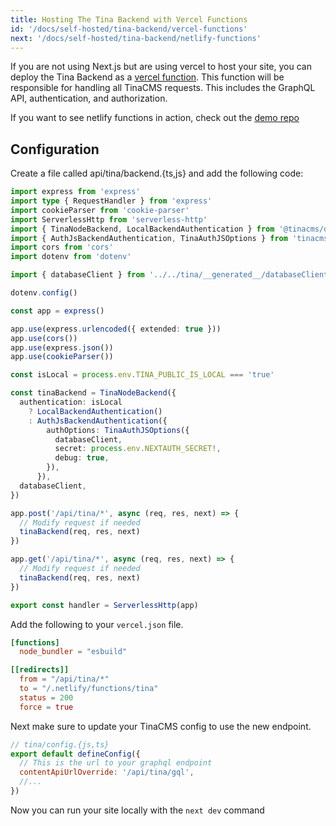 ```yaml
---
title: Hosting The Tina Backend with Vercel Functions
id: '/docs/self-hosted/tina-backend/vercel-functions'
next: '/docs/self-hosted/tina-backend/netlify-functions'
---
```


If you are not using Next.js but are using vercel to host your site, you can deploy the Tina Backend as a [vercel function](https://vercel.com/docs/functions/serverless-functions). This function will be responsible for handling all TinaCMS requests. This includes the GraphQL API, authentication, and authorization.

If you want to see netlify functions in action, check out the [demo repo](https://github.com/tinacms/tina-self-hosted-static-demo)

## Configuration

Create a file called api/tina/backend.{ts,js} and add the following code:

```ts
import express from 'express'
import type { RequestHandler } from 'express'
import cookieParser from 'cookie-parser'
import ServerlessHttp from 'serverless-http'
import { TinaNodeBackend, LocalBackendAuthentication } from '@tinacms/datalayer'
import { AuthJsBackendAuthentication, TinaAuthJSOptions } from 'tinacms-authjs'
import cors from 'cors'
import dotenv from 'dotenv'

import { databaseClient } from '../../tina/__generated__/databaseClient'

dotenv.config()

const app = express()

app.use(express.urlencoded({ extended: true }))
app.use(cors())
app.use(express.json())
app.use(cookieParser())

const isLocal = process.env.TINA_PUBLIC_IS_LOCAL === 'true'

const tinaBackend = TinaNodeBackend({
  authentication: isLocal
    ? LocalBackendAuthentication()
    : AuthJsBackendAuthentication({
        authOptions: TinaAuthJSOptions({
          databaseClient,
          secret: process.env.NEXTAUTH_SECRET!,
          debug: true,
        }),
      }),
  databaseClient,
})

app.post('/api/tina/*', async (req, res, next) => {
  // Modify request if needed
  tinaBackend(req, res, next)
})

app.get('/api/tina/*', async (req, res, next) => {
  // Modify request if needed
  tinaBackend(req, res, next)
})

export const handler = ServerlessHttp(app)
```

Add the following to your `vercel.json` file.

```toml
[functions]
  node_bundler = "esbuild"

[[redirects]]
  from = "/api/tina/*"
  to = "/.netlify/functions/tina"
  status = 200
  force = true
```

Next make sure to update your TinaCMS config to use the new endpoint.

```js
// tina/config.{js,ts}
export default defineConfig({
  // This is the url to your graphql endpoint
  contentApiUrlOverride: '/api/tina/gql',
  //...
})
```

Now you can run your site locally with the `next dev` command

